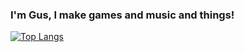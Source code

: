 ### I'm Gus, I make games and music and things!

[![Top Langs](https://github-readme-stats.vercel.app/api/top-langs/?username=gusg21)](https://github.com/anuraghazra/github-readme-stats)
